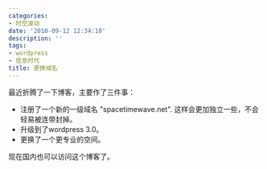 ```yaml
---
categories:
- 时空波动
date: '2010-09-12 12:34:10'
description: ''
tags:
- wordpress
- 信息时代
title: 更换域名
---
```

最近折腾了一下博客，主要作了三件事：



* 注册了一个新的一级域名 "spacetimewave.net". 这样会更加独立一些，不会轻易被连带封掉。
* 升级到了wordpress 3\.0。
* 更换了一个更专业的空间。



现在国内也可以访问这个博客了。